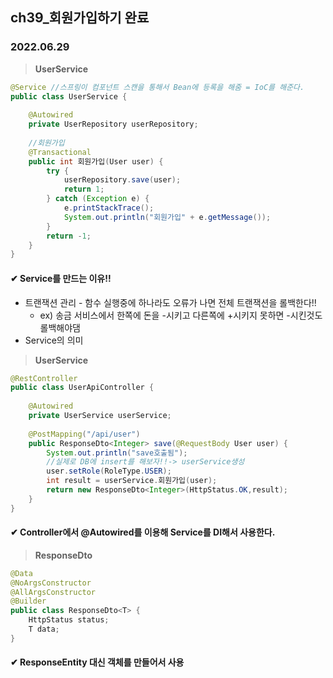 ## ch39_회원가입하기 완료
### 2022.06.29

> **UserService**
```java
@Service //스프링이 컴포넌트 스캔을 통해서 Bean에 등록을 해줌 = IoC를 해준다.
public class UserService {
	
	@Autowired
	private UserRepository userRepository;
	
	//회원가입
	@Transactional
	public int 회원가입(User user) {
		try {
			userRepository.save(user);
			return 1;
		} catch (Exception e) {
			e.printStackTrace();
			System.out.println("회원가입" + e.getMessage());
		}
		return -1;
	}
}
```

#### ✔ Service를 만드는 이유!!
 - 트랜잭션 관리 - 함수 실행중에 하나라도 오류가 나면 전체 트랜잭션을 롤백한다!!
	- ex) 송금 서비스에서 한쪽에 돈을 -시키고 다른쪽에 +시키지 못하면 -시킨것도 롤백해야댐
 - Service의 의미

> **UserService**
```java
@RestController
public class UserApiController {
	
	@Autowired
	private UserService userService;
	
	@PostMapping("/api/user")
	public ResponseDto<Integer> save(@RequestBody User user) {
		System.out.println("save호출됨");
		//실제로 DB에 insert를 해보자!!-> userService생성
		user.setRole(RoleType.USER);
		int result = userService.회원가입(user);
		return new ResponseDto<Integer>(HttpStatus.OK,result);
	}
}
```
#### ✔ Controller에서 @Autowired를 이용해 Service를 DI해서 사용한다.

> **ResponseDto**
```java
@Data
@NoArgsConstructor
@AllArgsConstructor
@Builder
public class ResponseDto<T> {
	HttpStatus status;
	T data;
}
```
#### ✔ ResponseEntity<T> 대신 객체를 만들어서 사용